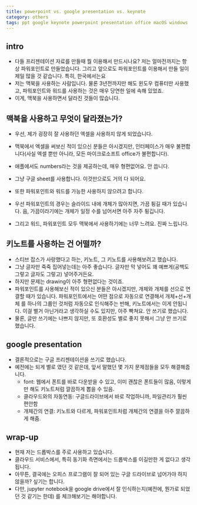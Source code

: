 ```yaml
---
title: powerpoint vs. google presentation vs. keynote
category: others
tags: ppt google keynote powerpoint presentation office macOS windows
---
```


## intro 

- 다들 프리젠테이션 자료를 만들때 뭘 이용해서 만드시나요? 저는 얼마전까지는 항상 파워포인트로 만들었습니다. 그리고 앞으로도 파워포인트를 이용해서 만들 일이 제일 많을 것 같습니다. 특히, 한국에서는요
- 저는 맥북을 사용하는 사람입니다. 물론 3년전까지만 해도 윈도우 컴퓨터만 사용했고, 파워포인트와 워드를 사용하는 것은 매우 당연한 일에 속해 있었죠. 
- 이게, 맥북을 사용하면서 달라진 것들이 많습니다. 

## 맥북을 사용하고 무엇이 달라졌는가? 

- 우선, 제가 굉장히 잘 사용하던 엑셀을 사용하지 않게 되었습니다. 
- 맥북에서 엑셀을 써보신 적이 있으신 분들은 아시겠지만, 인터페이스가 매우 불편합니다(사실 엑셀 뿐만 아니라, 모든 마이크로소프트 office가 불편합니다). 
- 애플에서도 numbers라는 것을 제공하는데, 매우 형편없어요. 안 씁니다. 
- 그냥 구글 sheet를 사용합니다. 이것만으로도 거의 다 되어요. 

- 또한 파워포인트와 워드를 가능한 사용하지 않으려고 합니다. 
- 우선 파워포인트의 경우는 슬라이드 내에 개체가 많아지면, 가끔 튕길 때가 있습니다. 음, 가끔이라기에는 개체가 일정 수를 넘어서면 아주 자주 튕깁니다. 
- 그리고 워드, 파워포인트 모두 맥북에서 사용하기에는 너무 느려요. 진짜 느립니다. 

## 키노트를 사용하는 건 어떨까? 

- 스티브 잡스가 사랑했다고 하는, 키노트, 그 키노트를 사용해보려고 했습니다. 
- 그냥 글자만 죽죽 집어넣는데는 아주 좋습니다. 글자만 막 넣어도 꽤 예쁘게(공백도 그렇고 글자도 그렇고) 넣어주거든요. 
- 하지만 문제는 drawing이 아주 형편없다는 것이죠. 
- 파워포인트를 사용해보신 적이 있으신 분들은 아시겠지만, 개체와 개체를 선으로 연결할 때가 있습니다. 파워포인트에서는 어떤 점으로 자동으로 연결해서 개체+선+개체 를 하나의 그룹인 것처럼 자동으로 인식해주는 반해, 키노트에서는 이게 안됩니다. 이걸 별거 아닌거라고 생각하실 수도 있지만, 아주 빡쳐요. 안 쓰기로 했습니다. 
- 물론, 글만 쓰기에는 나쁘지 않지만, 또 호환성도 별로 좋지 못해서 그냥 안 쓰기로 했습니다. 

## google presentation 

- 결론적으로는 구글 프리젠테이션을 쓰기로 했습니다. 
- 예전에는 되게 별로 였던 것 같은데, 앞서 말했던 몇 가지 문제점들을 모두 해결해줍니다. 
    - font: 웹에서 폰트를 바로 다운받을 수 있고, 이미 괜찮은 폰트들이 많음, 이렇게만 해도 키노트처럼 깔끔하게 뽑을 수 있음. 
    - 클라우드와의 자동연동: 구글드라이브에서 바로 작업하니까, 파일관리가 훨씬 편안함
    - 개체간의 연결: 키노트와 다르게, 파워포인트처럼 개체간의 연결을 아주 깔끔하게 해줌. 

## wrap-up

- 현재 저는 드롭박스를 주로 사용하고 있습니다. 
- 클라우드 서비스에서, 특히 동기화 측면에서는 드롭박스를 이길만한 게 없다고 생각됩니다. 
- 아무튼, 결국에는 오피스 프로그램이 잘 되어 있는 구글 드라이브로 넘어가야 하지 않을까? 싶기는 합니다. 
- 다만, jupyter notebook을 google drive에서 잘 인식하는지(예전에, 뭔가로 되었던 것 같기는 한데) 를 체크해보기는 해야합니다. 